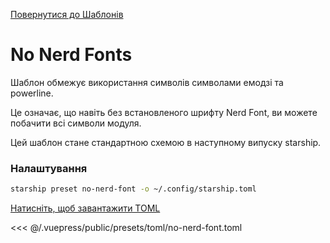 [Повернутися до Шаблонів](./README.md#no-nerd-fonts)

# No Nerd Fonts

Шаблон обмежує використання символів символами емодзі та powerline.

Це означає, що навіть без встановленого шрифту Nerd Font, ви можете побачити всі символи модуля.

Цей шаблон стане стандартною схемою в наступному випуску starship.

### Налаштування

```sh
starship preset no-nerd-font -o ~/.config/starship.toml
```

[Натисніть, щоб завантажити TOML](/presets/toml/no-nerd-font.toml)

<<< @/.vuepress/public/presets/toml/no-nerd-font.toml
